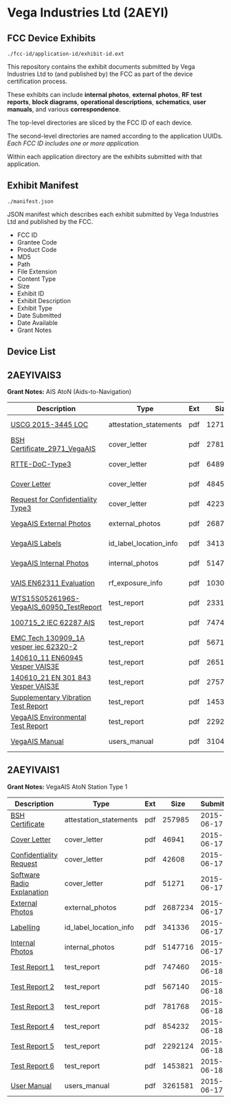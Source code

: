 # Vega Industries Ltd (2AEYI)
## FCC Device Exhibits

```
./fcc-id/application-id/exhibit-id.ext
```

This repository contains the exhibit documents submitted by Vega Industries Ltd to (and published by) the FCC as part of the device certification process.

These exhibits can include **internal photos**, **external photos**, **RF test reports**, **block diagrams**, **operational descriptions**, **schematics**, **user manuals**, and various **correspondence**.

The top-level directories are sliced by the FCC ID of each device.

The second-level directories are named according to the application UUIDs. *Each FCC ID includes one or more application.*

Within each application directory are the exhibits submitted with that application. 

## Exhibit Manifest

```
./manifest.json
```

JSON manifest which describes each exhibit submitted by Vega Industries Ltd and published by the FCC.

- FCC ID
- Grantee Code
- Product Code
- MD5
- Path
- File Extension
- Content Type
- Size
- Exhibit ID
- Exhibit Description
- Exhibit Type
- Date Submitted
- Date Available
- Grant Notes

## Device List
## 2AEYIVAIS3
**Grant Notes:** AIS AtoN (Aids-to-Navigation)

| Description | Type | Ext | Size | Submitted | Available |
| ----------- | ---- | --- | ---- | --------- | --------- |
| [USCG 2015-3445 LOC](2AEYIVAIS3/506c1cec8811779f9abd95a2e5cff851/3076715.pdf) | attestation_statements | pdf | 127113 | 2016-07-26 | 2016-07-26 |
| [BSH Certificate_2971_VegaAIS](2AEYIVAIS3/506c1cec8811779f9abd95a2e5cff851/3076677.pdf) | cover_letter | pdf | 278190 | 2016-07-26 | 2016-07-26 |
| [RTTE-DoC-Type3](2AEYIVAIS3/506c1cec8811779f9abd95a2e5cff851/3076678.pdf) | cover_letter | pdf | 64894 | 2016-07-26 | 2016-07-26 |
| [Cover Letter](2AEYIVAIS3/506c1cec8811779f9abd95a2e5cff851/3076713.pdf) | cover_letter | pdf | 48453 | 2016-07-26 | 2016-07-26 |
| [Request for Confidentiality Type3](2AEYIVAIS3/506c1cec8811779f9abd95a2e5cff851/3076714.pdf) | cover_letter | pdf | 42234 | 2016-07-26 | 2016-07-26 |
| [VegaAIS External Photos](2AEYIVAIS3/506c1cec8811779f9abd95a2e5cff851/2651321.pdf) | external_photos | pdf | 2687234 | 2016-07-26 | 2016-07-26 |
| [VegaAIS Labels](2AEYIVAIS3/506c1cec8811779f9abd95a2e5cff851/2651322.pdf) | id_label_location_info | pdf | 341336 | 2016-07-26 | 2016-07-26 |
| [VegaAIS Internal Photos](2AEYIVAIS3/506c1cec8811779f9abd95a2e5cff851/2651323.pdf) | internal_photos | pdf | 5147716 | 2016-07-26 | 2016-07-26 |
| [VAIS EN62311 Evaluation](2AEYIVAIS3/506c1cec8811779f9abd95a2e5cff851/3076707.pdf) | rf_exposure_info | pdf | 103081 | 2016-07-26 | 2016-07-26 |
| [WTS15S0526196S-VegaAIS_60950_TestReport](2AEYIVAIS3/506c1cec8811779f9abd95a2e5cff851/3076698.pdf) | test_report | pdf | 2331510 | 2016-07-26 | 2016-07-26 |
| [100715_2 IEC 62287 AIS](2AEYIVAIS3/506c1cec8811779f9abd95a2e5cff851/2652558.pdf) | test_report | pdf | 747460 | 2016-07-26 | 2016-07-26 |
| [EMC Tech 130909_1A vesper iec 62320-2](2AEYIVAIS3/506c1cec8811779f9abd95a2e5cff851/2652559.pdf) | test_report | pdf | 567140 | 2016-07-26 | 2016-07-26 |
| [140610_11 EN60945 Vesper VAIS3E](2AEYIVAIS3/506c1cec8811779f9abd95a2e5cff851/3076701.pdf) | test_report | pdf | 265101 | 2016-07-26 | 2016-07-26 |
| [140610_21 EN 301 843 Vesper VAIS3E](2AEYIVAIS3/506c1cec8811779f9abd95a2e5cff851/3076702.pdf) | test_report | pdf | 275764 | 2016-07-26 | 2016-07-26 |
| [Supplementary Vibration Test Report](2AEYIVAIS3/506c1cec8811779f9abd95a2e5cff851/2652563.pdf) | test_report | pdf | 1453821 | 2016-07-26 | 2016-07-26 |
| [VegaAIS Environmental Test Report](2AEYIVAIS3/506c1cec8811779f9abd95a2e5cff851/2652562.pdf) | test_report | pdf | 2292124 | 2016-07-26 | 2016-07-26 |
| [VegaAIS Manual](2AEYIVAIS3/506c1cec8811779f9abd95a2e5cff851/3076705.pdf) | users_manual | pdf | 3104293 | 2016-07-26 | 2016-07-26 |
## 2AEYIVAIS1
**Grant Notes:** VegaAIS AtoN Station Type 1

| Description | Type | Ext | Size | Submitted | Available |
| ----------- | ---- | --- | ---- | --------- | --------- |
| [BSH Certificate](2AEYIVAIS1/d5e45dad786e16b56e816c7763dae719/2651324.pdf) | attestation_statements | pdf | 257985 | 2015-06-17 | 2015-08-18 |
| [Cover Letter](2AEYIVAIS1/d5e45dad786e16b56e816c7763dae719/2651318.pdf) | cover_letter | pdf | 46941 | 2015-06-17 | 2015-08-18 |
| [Confidentiality Request](2AEYIVAIS1/d5e45dad786e16b56e816c7763dae719/2651319.pdf) | cover_letter | pdf | 42608 | 2015-06-17 | 2015-08-18 |
| [Software Radio Explanation](2AEYIVAIS1/d5e45dad786e16b56e816c7763dae719/2651320.pdf) | cover_letter | pdf | 51271 | 2015-06-17 | 2015-08-18 |
| [External Photos](2AEYIVAIS1/d5e45dad786e16b56e816c7763dae719/2651321.pdf) | external_photos | pdf | 2687234 | 2015-06-17 | 2015-08-18 |
| [Labelling](2AEYIVAIS1/d5e45dad786e16b56e816c7763dae719/2651322.pdf) | id_label_location_info | pdf | 341336 | 2015-06-17 | 2015-08-18 |
| [Internal Photos](2AEYIVAIS1/d5e45dad786e16b56e816c7763dae719/2651323.pdf) | internal_photos | pdf | 5147716 | 2015-06-17 | 2015-08-18 |
| [Test Report 1](2AEYIVAIS1/d5e45dad786e16b56e816c7763dae719/2652558.pdf) | test_report | pdf | 747460 | 2015-06-18 | 2015-08-18 |
| [Test Report 2](2AEYIVAIS1/d5e45dad786e16b56e816c7763dae719/2652559.pdf) | test_report | pdf | 567140 | 2015-06-18 | 2015-08-18 |
| [Test Report 3](2AEYIVAIS1/d5e45dad786e16b56e816c7763dae719/2652560.pdf) | test_report | pdf | 781768 | 2015-06-18 | 2015-08-18 |
| [Test Report 4](2AEYIVAIS1/d5e45dad786e16b56e816c7763dae719/2652561.pdf) | test_report | pdf | 854232 | 2015-06-18 | 2015-08-18 |
| [Test Report 5](2AEYIVAIS1/d5e45dad786e16b56e816c7763dae719/2652562.pdf) | test_report | pdf | 2292124 | 2015-06-18 | 2015-08-18 |
| [Test Report 6](2AEYIVAIS1/d5e45dad786e16b56e816c7763dae719/2652563.pdf) | test_report | pdf | 1453821 | 2015-06-18 | 2015-08-18 |
| [User Manual](2AEYIVAIS1/d5e45dad786e16b56e816c7763dae719/2651427.pdf) | users_manual | pdf | 3261581 | 2015-06-17 | 2015-08-18 |
